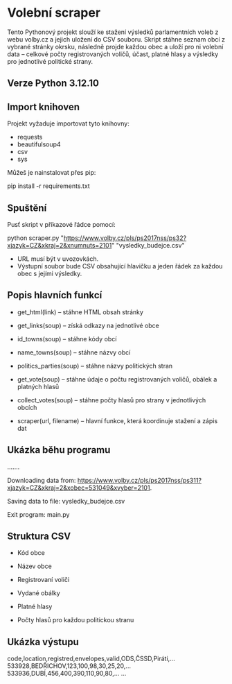 # Volební scraper

Tento Pythonový projekt slouží ke stažení výsledků parlamentních voleb z webu volby.cz a jejich uložení do CSV souboru.
Skript stáhne seznam obcí z vybrané stránky okrsku, následně projde každou obec a uloží pro ni volební data – celkové počty 
registrovaných voličů, účast, platné hlasy a výsledky pro jednotlivé politické strany.

## Verze Python 3.12.10

## Import knihoven

Projekt vyžaduje importovat tyto knihovny:

- requests
- beautifulsoup4
- csv
- sys

Můžeš je nainstalovat přes pip:

pip install -r requirements.txt


## Spuštění

Pusť skript v příkazové řádce pomocí:

python scraper.py "https://www.volby.cz/pls/ps2017nss/ps32?xjazyk=CZ&xkraj=2&xnumnuts=2101" "vysledky_budejce.csv"

- URL musí být v uvozovkách. 
- Výstupní soubor bude CSV obsahující hlavičku a jeden řádek za každou obec s jejími výsledky.


## Popis hlavních funkcí
- get_html(link) – stáhne HTML obsah stránky

- get_links(soup) – získá odkazy na jednotlivé obce

- id_towns(soup) – stáhne kódy obcí

- name_towns(soup) – stáhne názvy obcí

- politics_parties(soup) – stáhne názvy politických stran

- get_vote(soup) – stáhne údaje o počtu registrovaných voličů, obálek a platných hlasů

- collect_votes(soup) – stáhne počty hlasů pro strany v jednotlivých obcích

- scraper(url, filename) – hlavní funkce, která koordinuje stažení a zápis dat

## Ukázka běhu programu

.......

Downloading data from: https://www.volby.cz/pls/ps2017nss/ps311?xjazyk=CZ&xkraj=2&xobec=531049&xvyber=2101.

Saving data to file: vysledky_budejce.csv

Exit program: main.py


## Struktura CSV

- Kód obce

- Název obce

- Registrovaní voliči

- Vydané obálky

- Platné hlasy

- Počty hlasů pro každou politickou stranu




## Ukázka výstupu
code,location,registred,envelopes,valid,ODS,ČSSD,Piráti,...
533928,BEDŘICHOV,123,100,98,30,25,20,...
533936,DUBÍ,456,400,390,110,90,80,...
...


